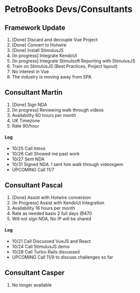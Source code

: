 # PetroBooks Devs/Consultants

## Framework Update
1. [Done] Discard and decouple Vue Project
2. [Done] Convert to Hotwire 
3. [Done] Install StimulusJS
4. [In progress] Integrate KendoUI
5. [In progress] Integrate Stimulsoft Reporting with StimulusJS
6. Train on StimulusJS (Best Practices, Project layout)
7. No interest in Vue
8. The industry is moving away from SPA

## Consultant Martin
1. [Done] Sign NDA
2. [In progress] Reviewing walk through videos
3. Availability 60 hours per month
4. UK Timezone
5. Rate 90/hour
#### Log
- 10/25 Call Intros
- 10/26 Call Showed me past work
- 10/27 Sent NDA
- 10/31 Signed NDA. I sent him walk through videosgem
- UPCOMING Call 11/7


## Consultant Pascal
1. [Done] Assist with Hotwire conversion 
2. [In Progress] Assist with KendoUI Integration
3. Availability 16 hours per month
4. Rate as needed basis 2 full days @470
5. Will not sign NDA. No IP will be shared

#### Log
- 10/21 Call Discussed VueJS and React
- 10/24 Call StimulusJS demo
- 10/28 Call Turbo-Rails discussed
- UPCOMING Call 11/9 to discuss challenges so far

## Consultant Casper
1. No longer available 

